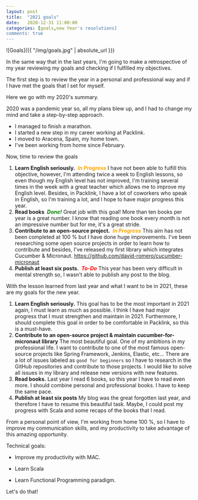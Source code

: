 ```yaml
---
layout: post
title:  "2021 goals"
date:   2020-12-31 11:00:00
categories: [goals,new Year's resolutions]
comments: true
---
```


![Goals]({{ "/img/goals.jpg" | absolute_url }})

In the same way that in the last years,  I'm going to make a retrospective of my year reviewing my goals and checking if I fulfilled my objectives. 

The first step is to review the year in a personal and professional way and if I have met the goals that I set for myself.

Here we go with my 2020's summary.

2020 was a pandemic year so, all my plans blew up, and I had to change my mind and take a step-by-step approach. 

- I managed to finish a marathon. <i class="fas fa-trophy">&nbsp;</i>
- I started a new step in my career working at Packlink.
- I moved to Aracena, Spain, my home town.
- I've been working from home since February.

Now, time to review the goals

1. **Learn English seriously.** <i class="fa fa-warning" aria-hidden="true" title="In Progress" style="color: orange;font-weight: bold;">&nbsp;In Progress</i> I have not been able to fulfill this objective, however, I'm attending twice a week to English lessons, so even though my English level has not improved, I'm training several times in the week with a great teacher which allows me to improve my English level. Besides, in Packlink, I have a lot of coworkers who speak in English, so I'm training a lot, and I hope to have major progress this year. 
2. **Read books** <i class="fa fa-check" aria-hidden="true" title="Done" style="color: green;font-weight: bold;">&nbsp;Done!</i> Great job with this goal! More than ten books per year is a great number. I know that reading one book every month is not an impressive number but for me, it's a great stride.
3. **Contribute to an open-source project.** <i class="fa fa-warning" aria-hidden="true" title="In Progress" style="color: orange;font-weight: bold;">&nbsp;In Progress</i>  This aim has not been completed at 100 % but I have done huge improvements. I've been researching some open source projects in order to learn how to contribute and besides, I've released my first library which integrates Cucumber & Micronaut. https://github.com/david-romero/cucumber-micronaut
4. **Publish at least six posts.** <i class="fa fa-cross" aria-hidden="true" title="Failure" style="color: red;font-weight: bold;">&nbsp;To-Do</i> This year has been very difficult in mental strength so, I wasn't able to publish any post to the blog.

With the lesson learned from last year and what I want to be in 2021, these are my goals for the new year.

1. **Learn English seriously.** This goal has to be the most important in 2021 again, I must learn as much as possible. I think I have had major progress that I must strengthen and maintain in 2021. Furthermore, I should complete this goal in order to be comfortable in Packlink, so this is a must-have.
2. **Contribute to an open-source project & maintain cucumber-for-micronaut library** The most beautiful goal. One of my ambitions in my professional life. I want to contribute to one of the most famous open-source projects like Spring Framework, Jenkins, Elastic, etc... There are a lot of issues labeled as `good for beginners` so I have to research in the GitHub repositories and contribute to those projects. I would like to solve all issues in my library and release new versions with new features.
3. **Read books.** Last year I read 6 books, so this year I have to read even more. I should combine personal and professional books. I have to keep the same pace.
4. **Publish at least six posts** My blog was the great forgotten last year, and therefore I have to resume this beautiful task. Maybe, I could post my progress with Scala and some recaps of the books that I read.

From a personal point of view, I'm working from home 100 %, so I have to improve my communication skills, and my productivity to take advantage of this amazing opportunity. 

Technical goals:

- Improve my productivity with MAC.

- Learn Scala

- Learn Functional Programming paradigm.

Let's do that!  <i class="fa fa-smile-o" aria-hidden="true"></i>